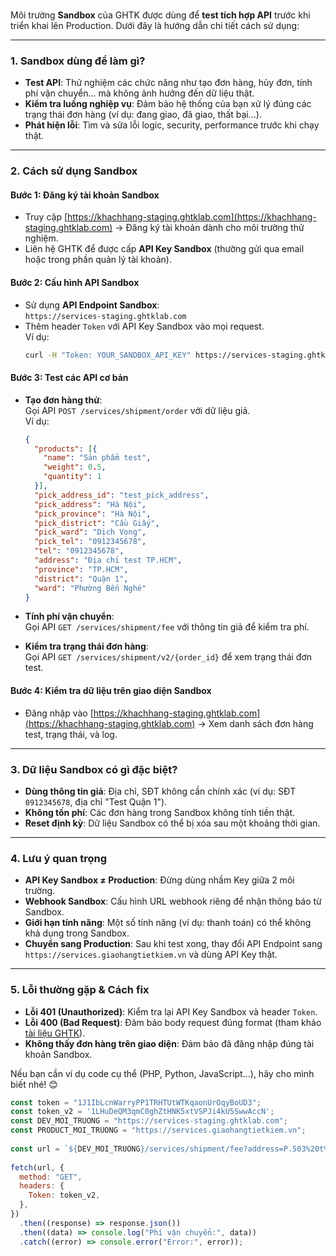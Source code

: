 <br>

Môi trường **Sandbox** của GHTK được dùng để **test tích hợp API** trước khi triển khai lên Production. Dưới đây là hướng dẫn chi tiết cách sử dụng:

---

### **1. Sandbox dùng để làm gì?**
- **Test API**: Thử nghiệm các chức năng như tạo đơn hàng, hủy đơn, tính phí vận chuyển... mà không ảnh hưởng đến dữ liệu thật.
- **Kiểm tra luồng nghiệp vụ**: Đảm bảo hệ thống của bạn xử lý đúng các trạng thái đơn hàng (ví dụ: đang giao, đã giao, thất bại...).
- **Phát hiện lỗi**: Tìm và sửa lỗi logic, security, performance trước khi chạy thật.

---

### **2. Cách sử dụng Sandbox**

#### **Bước 1: Đăng ký tài khoản Sandbox**
- Truy cập [https://khachhang-staging.ghtklab.com](https://khachhang-staging.ghtklab.com) → Đăng ký tài khoản dành cho môi trường thử nghiệm.
- Liên hệ GHTK để được cấp **API Key Sandbox** (thường gửi qua email hoặc trong phần quản lý tài khoản).

#### **Bước 2: Cấu hình API Sandbox**
- Sử dụng **API Endpoint Sandbox**:  
  `https://services-staging.ghtklab.com`
- Thêm header `Token` với API Key Sandbox vào mọi request.  
  Ví dụ:
  ```bash
  curl -H "Token: YOUR_SANDBOX_API_KEY" https://services-staging.ghtklab.com/services/shipment/fee?...
  ```

#### **Bước 3: Test các API cơ bản**
- **Tạo đơn hàng thử**:  
  Gọi API `POST /services/shipment/order` với dữ liệu giả.  
  Ví dụ:
  ```json
  {
    "products": [{
      "name": "Sản phẩm test",
      "weight": 0.5,
      "quantity": 1
    }],
    "pick_address_id": "test_pick_address",
    "pick_address": "Hà Nội",
    "pick_province": "Hà Nội",
    "pick_district": "Cầu Giấy",
    "pick_ward": "Dịch Vọng",
    "pick_tel": "0912345678",
    "tel": "0912345678",
    "address": "Địa chỉ test TP.HCM",
    "province": "TP.HCM",
    "district": "Quận 1",
    "ward": "Phường Bến Nghé"
  }
  ```

- **Tính phí vận chuyển**:  
  Gọi API `GET /services/shipment/fee` với thông tin giả để kiểm tra phí.

- **Kiểm tra trạng thái đơn hàng**:  
  Gọi API `GET /services/shipment/v2/{order_id}` để xem trạng thái đơn test.

#### **Bước 4: Kiểm tra dữ liệu trên giao diện Sandbox**
- Đăng nhập vào [https://khachhang-staging.ghtklab.com](https://khachhang-staging.ghtklab.com) → Xem danh sách đơn hàng test, trạng thái, và log.

---

### **3. Dữ liệu Sandbox có gì đặc biệt?**
- **Dùng thông tin giả**: Địa chỉ, SĐT không cần chính xác (ví dụ: SĐT `0912345678`, địa chỉ "Test Quận 1").
- **Không tốn phí**: Các đơn hàng trong Sandbox không tính tiền thật.
- **Reset định kỳ**: Dữ liệu Sandbox có thể bị xóa sau một khoảng thời gian.

---

### **4. Lưu ý quan trọng**
- **API Key Sandbox ≠ Production**: Đừng dùng nhầm Key giữa 2 môi trường.
- **Webhook Sandbox**: Cấu hình URL webhook riêng để nhận thông báo từ Sandbox.
- **Giới hạn tính năng**: Một số tính năng (ví dụ: thanh toán) có thể không khả dụng trong Sandbox.
- **Chuyển sang Production**: Sau khi test xong, thay đổi API Endpoint sang `https://services.giaohangtietkiem.vn` và dùng API Key thật.

---

### **5. Lỗi thường gặp & Cách fix**
- **Lỗi 401 (Unauthorized)**: Kiểm tra lại API Key Sandbox và header `Token`.
- **Lỗi 400 (Bad Request)**: Đảm bảo body request đúng format (tham khảo [tài liệu GHTK](https://docs.giaohangtietkiem.vn)).
- **Không thấy đơn hàng trên giao diện**: Đảm bảo đã đăng nhập đúng tài khoản Sandbox.

Nếu bạn cần ví dụ code cụ thể (PHP, Python, JavaScript...), hãy cho mình biết nhé! 😊

```js
const token = "1J1IbLcnWarryPP1TRHTUtWTKqaonUrOqyBoUD3";  
const token_v2 = '1LHuDeQM3qmC0ghZtHNK5xtVSPJi4kU5SwwAccN';  
const DEV_MOI_TRUONG = "https://services-staging.ghtklab.com";  
const PRODUCT_MOI_TRUONG = "https://services.giaohangtietkiem.vn";  
  
const url = `${DEV_MOI_TRUONG}/services/shipment/fee?address=P.503%20t%C3%B2a%20nh%C3%A0%20Auu%20Vi%E1%BB%87t,%20s%E1%BB%91%201%20L%C3%AA%20%C4%90%E1%BB%A9c%20Th%E1%BB%8D&province=H%C3%A0%20n%E1%BB%99i&district=Qu%E1%BA%ADn%20C%E1%BA%A7u%20Gi%E1%BA%A5y&pick_province=H%C3%A0%20N%E1%BB%99i&pick_district=Qu%E1%BA%ADn%20Hai%20B%C3%A0%20Tr%C6%B0ng&weight=1000&value=3000000&deliver_option=xteam&tags%5B%5D=1`;  
  
fetch(url, {  
  method: "GET",  
  headers: {  
    Token: token_v2,  
  },  
})  
  .then((response) => response.json())  
  .then((data) => console.log("Phí vận chuyển:", data))  
  .catch((error) => console.error("Error:", error));
```